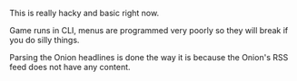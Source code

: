 This is really hacky and basic right now.

Game runs in CLI, menus are programmed very poorly so they will break if you do silly things.

Parsing the Onion headlines is done the way it is because the Onion's RSS feed does not have any content.
